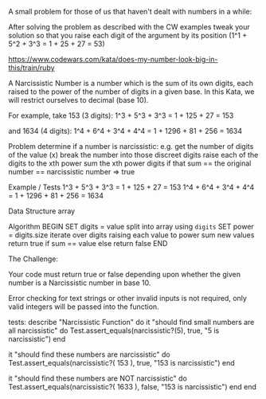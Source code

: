 A small problem for those of us that haven't dealt with numbers in a while:

After solving the problem as described with the CW examples tweak your solution so that you raise each digit of the argument by its position
(1^1 + 5^2 + 3^3 = 1 + 25 + 27 = 53)

https://www.codewars.com/kata/does-my-number-look-big-in-this/train/ruby


A Narcissistic Number is a number which is the sum of its own digits, each raised to the power of the number of digits in a given base. In this Kata, we will restrict ourselves to decimal (base 10).

For example, take 153 (3 digits):
    1^3 + 5^3 + 3^3 = 1 + 125 + 27 = 153

and 1634 (4 digits):
    1^4 + 6^4 + 3^4 + 4^4 = 1 + 1296 + 81 + 256 = 1634

Problem
determine if a number is narcissistic:
e.g.
get the number of digits of the value (x)
break the number into those discreet digits
raise each of the digits to the xth power
sum the xth power digits
if that sum == the original number == narcissistic number => true

Example / Tests
1^3 + 5^3 + 3^3 = 1 + 125 + 27 = 153
1^4 + 6^4 + 3^4 + 4^4 = 1 + 1296 + 81 + 256 = 1634

Data Structure
array

Algorithm
BEGIN
  SET digits = value split into array using `digits`
  SET power = digits.size
  iterate over digits raising each value to power
  sum new values
  return true if sum == value
  else return false
END

The Challenge:

Your code must return true or false depending upon whether the given number is a Narcissistic number in base 10.

Error checking for text strings or other invalid inputs is not required, only valid integers will be passed into the function.

tests:
describe "Narcissistic Function" do
  it "should find small numbers are all narcissistic" do
    Test.assert_equals(narcissistic?(5), true, "5 is narcissistic")
  end

  it "should find these numbers are narcissistic" do
    Test.assert_equals(narcissistic?( 153 ), true, "153 is narcissistic")
  end

  it "should find these numbers are NOT narcissistic" do
    Test.assert_equals(narcissistic?( 1633 ), false, "153 is narcissistic")
  end
end
